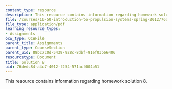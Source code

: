 ```yaml
---
content_type: resource
description: This resource contains information regarding homework solution 8.
file: /courses/16-50-introduction-to-propulsion-systems-spring-2012/76dedc84a4c74012f254571acf004b51_MIT16_50S12_sol8.pdf
file_type: application/pdf
learning_resource_types:
- Assignments
ocw_type: OCWFile
parent_title: Assignments
parent_type: CourseSection
parent_uid: 88bc7c0d-5439-928c-8dbf-91ef03b66406
resourcetype: Document
title: Solution 8
uid: 76dedc84-a4c7-4012-f254-571acf004b51
---
```

This resource contains information regarding homework solution 8.

